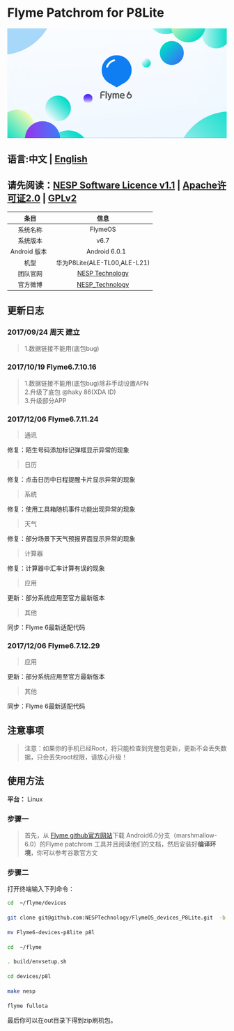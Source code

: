 # Flyme Patchrom for P8Lite
![FlymeOS 6][1]
## 语言:中文 | [English](./README_EN.md)
## 请先阅读：[NESP Software Licence v1.1](http://ns-jin.github.io/docs/license/NESL.html) | [Apache许可证2.0](http://ns-jin.github.io/docs/license/Apache.html) | [GPLv2](http://ns-jin.github.io/docs/license/GPL.html)  

| 条目 | 信息 |
|:----------:|:----------:|
|系统名称| FlymeOS|
|系统版本|v6.7|
| Android 版本    |        Android 6.0.1    |
|       机型     | 华为P8Lite(ALE-TL00,ALE-L21)|
|团队官网    |       [NESP Technology](http://nesp.1g7.net)         |
|        官方微博    |      [NESP_Technology](http://weibo.com/NESPtechnology)       |

## 更新日志
### 2017/09/24 周天 建立
>1.数据链接不能用(底包bug)
### 2017/10/19 Flyme6.7.10.16
>1.数据链接不能用(底包bug)除非手动设置APN  
>2.升级了底包 @haky 86(XDA ID)   
>3.升级部分APP

### 2017/12/06 Flyme6.7.11.24
>通讯  

修复：陌生号码添加标记弹框显示异常的现象

>日历  

修复：点击日历中日程提醒卡片显示异常的现象

>系统   

修复：使用工具箱随机事件功能出现异常的现象

>天气   

修复：部分场景下天气预报界面显示异常的现象

>计算器  

修复：计算器中汇率计算有误的现象

>应用  

更新：部分系统应用至官方最新版本

>其他  

同步：Flyme 6最新适配代码

### 2017/12/06 Flyme6.7.12.29	
>应用	

更新：部分系统应用至官方最新版本

>其他	

同步：Flyme 6最新适配代码
## 注意事项
>注意：如果你的手机已经Root，将只能检查到完整包更新，更新不会丢失数据，只会丢失root权限，请放心升级！

## 使用方法
**平台：** Linux
### 步骤一
>首先，从 [Flyme github官方网站](https://github.com/Flymeos)下载 Android6.0分支（marshmallow-6.0）的Flyme patchrom 工具并且阅读他们的文档，然后安装好**编译环境**，你可以参考谷歌官方文
### 步骤二
打开终端输入下列命令：  

```bash
cd  ~/flyme/devices

git clone git@github.com:NESPTechnology/FlymeOS_devices_P8Lite.git  -b android-6.0 	  

mv Flyme6-devices-p8lite p8l

cd  ~/flyme	

. build/envsetup.sh	

cd devices/p8l	

make nesp	

flyme fullota  
```

最后你可以在out目录下得到zip刷机包。


  [1]: ../images/flyme.png "flyme.png"
